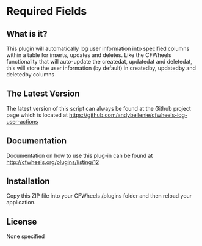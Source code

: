 # Required Fields

## What is it?

This plugin will automatically log user information into specified columns within a table for inserts, updates and deletes.  Like the CFWheels functionality that will auto-update the createdat, updatedat and deletedat, this will store the user information (by default) in createdby, updatedby and deletedby columns

## The Latest Version

The latest version of this script can always be found at the Github project page which is located at https://github.com/andybellenie/cfwheels-log-user-actions

## Documentation

Documentation on how to use this plug-in can be found at http://cfwheels.org/plugins/listing/12

## Installation

Copy this ZIP file into your CFWheels /plugins folder and then reload your application.

## License

None specified